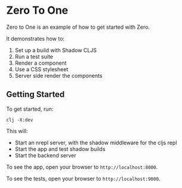# Zero To One

Zero to One is an example of how to get started with Zero.

It demonstrates how to:

1. Set up a build with Shadow CLJS
2. Run a test suite
3. Render a component
4. Use a CSS stylesheet
5. Server side render the components

## Getting Started

To get started, run:

```
clj -X:dev
```

This will:

- Start an nrepl server, with the shadow middleware for the cljs repl
- Start the app and test shadow builds
- Start the backend server

To see the app, open your browser to `http://localhost:8000`.

To see the tests, open your browser to `http://localhost:9000`.

